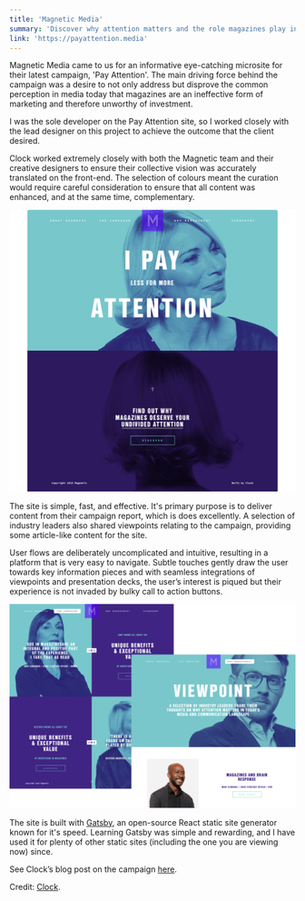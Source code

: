 ```yaml
---
title: 'Magnetic Media'
summary: 'Discover why attention matters and the role magazines play in the modern marketing mix.'
link: 'https://payattention.media'
---
```


Magnetic Media came to us for an informative eye-catching microsite for their latest campaign, 'Pay Attention'. The main driving force behind the campaign was a desire to not only address but disprove the common perception in media today that magazines are an ineffective form of marketing and therefore unworthy of investment.

I was the sole developer on the Pay Attention site, so I worked closely with the lead designer on this project to achieve the outcome that the client desired.

Clock worked extremely closely with both the Magnetic team and their creative designers to ensure their collective vision was accurately translated on the front-end. The selection of colours meant the curation would require careful consideration to ensure that all content was enhanced, and at the same time, complementary.

![Magnetic designs](./magnetic1.png)

The site is simple, fast, and effective. It's primary purpose is to deliver content from their campaign report, which is does excellently. A selection of industry leaders also shared viewpoints relating to the campaign, providing some article-like content for the site.

User flows are deliberately uncomplicated and intuitive, resulting in a platform that is very easy to navigate. Subtle touches gently draw the user towards key information pieces and with seamless integrations of viewpoints and presentation decks, the user’s interest is piqued but their experience is not invaded by bulky call to action buttons.

![Magnetic designs](./magnetic2.png)

The site is built with [Gatsby](https://www.gatsbyjs.org/), an open-source React static site generator known for it's speed. Learning Gatsby was simple and rewarding, and I have used it for plenty of other static sites (including the one you are viewing now) since.

See Clock’s blog post on the campaign [here](https://www.clock.co.uk/work/attention-please-magnetic).

Credit: [Clock](https://clock.co.uk).
